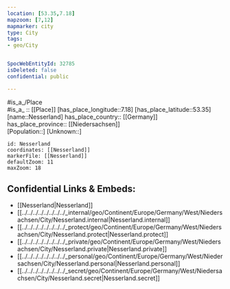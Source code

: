 ```yaml
---
location: [53.35,7.18] 
mapzoom: [7,12] 
mapmarker: city 
type: City
tags:
- geo/City


SpocWebEntityId: 32785
isDeleted: false
confidential: public

---
```

#is_a_/Place  
#is_a_ :: [[Place]] 
[has_place_longitude::7.18] 
[has_place_latitude::53.35] 
[name::Nesserland] 
has_place_country:: [[Germany]]  
has_place_province:: [[Niedersachsen]]  
[Population::] 
[Unknown::] 


```leaflet
id: Nesserland
coordinates: [[Nesserland]] 
markerFile: [[Nesserland]] 
defaultZoom: 11 
maxZoom: 18
```


## Confidential Links & Embeds: 
- [[Nesserland|Nesserland]]  
- [[../../../../../../../../_internal/geo/Continent/Europe/Germany/West/Niedersachsen/City/Nesserland.internal|Nesserland.internal]] 
- [[../../../../../../../../_protect/geo/Continent/Europe/Germany/West/Niedersachsen/City/Nesserland.protect|Nesserland.protect]] 
- [[../../../../../../../../_private/geo/Continent/Europe/Germany/West/Niedersachsen/City/Nesserland.private|Nesserland.private]] 
- [[../../../../../../../../_personal/geo/Continent/Europe/Germany/West/Niedersachsen/City/Nesserland.personal|Nesserland.personal]] 
- [[../../../../../../../../_secret/geo/Continent/Europe/Germany/West/Niedersachsen/City/Nesserland.secret|Nesserland.secret]] 
